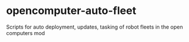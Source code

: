 # opencomputer-auto-fleet

Scripts for auto deployment, updates, tasking of robot fleets in the open computers mod